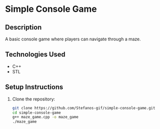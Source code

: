 # Simple Console Game

## Description
A basic console game where players can navigate through a maze.

## Technologies Used
- C++
- STL

## Setup Instructions
1. Clone the repository:
   ```bash
   git clone https://github.com/Stefanos-gif/simple-console-game.git
   cd simple-console-game
   g++ maze_game.cpp -o maze_game
   ./maze_game
